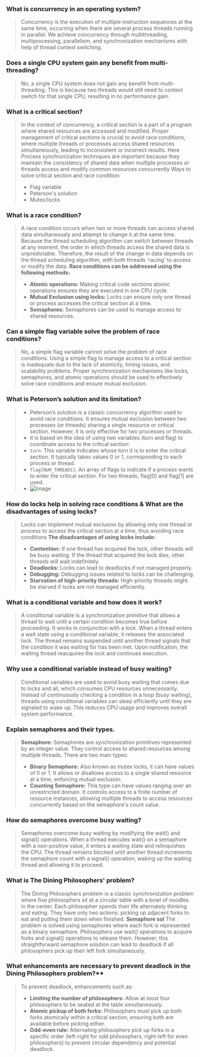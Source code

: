 
### What is concurrency in an operating system?
> Concurrency is the execution of multiple instruction sequences at the same time, occurring when there are several process threads running in parallel.
> We achieve concurrency through multithreading, multiprocessing, parallelism, and synchronization mechanisms with help of thread context switching.

### Does a single CPU system gain any benefit from multi-threading?
> No, a single CPU system does not gain any benefit from multi-threading. This is because two threads would still need to context switch for that single CPU, resulting in no performance gain.

### What is a critical section?
> In the context of concurrency, a critical section is a part of a program where shared resources are accessed and modified. Proper management of critical sections is crucial to avoid race conditions, where multiple threads or processes access shared resources simultaneously, leading to inconsistent or incorrect results.
> Here Process synchronization techniques are important because they maintain the consistency of shared data when multiple processes or threads access and modify common resources concurrently
> Ways to solve critical section and race condition:
> - Flag variable
> - Peterson's solution
> - Mutex/locks

### What is a race condition?
> A race condition occurs when two or more threads can access shared data simultaneously and attempt to change it at the same time. Because the thread scheduling algorithm can switch between threads at any moment, the order in which threads access the shared data is unpredictable. Therefore, the result of the change in data depends on the thread scheduling algorithm, with both threads 'racing' to access or modify the data.
> **Race conditions can be addressed using the following methods:**
> - **Atomic operations:** Making critical code sections atomic operations ensures they are executed in one CPU cycle.
> - **Mutual Exclusion using locks:** Locks can ensure only one thread or process accesses the critical section at a time.
> - **Semaphores:** Semaphores can be used to manage access to shared resources.


### Can a simple flag variable solve the problem of race conditions?
> No, a simple flag variable cannot solve the problem of race conditions.
> Using a simple flag to manage access to a critical section is inadequate due to the lack of atomicity, timing issues, and scalability problems. Proper synchronization mechanisms like locks, semaphores, and atomic operations should be used to effectively solve race conditions and ensure mutual exclusion.


### What is Peterson’s solution and its limitation?
> - Peterson’s solution is a classic concurrency algorithm used to avoid race conditions.  It ensures mutual exclusion between two processes (or threads) sharing a single resource or critical section. However, it is only effective for two processes or threads.
> - it is based on the idea of using two variables (turn and flag) to coordinate access to the critical section:
> - `turn`: This variable indicates whose turn it is to enter the critical section. It typically takes values 0 or 1, corresponding to each process or thread.
>-  `flag[NUM_THREADS]`:  An array of flags to indicate if a process wants to enter the critical section. For two threads, flag[0] and flag[1] are used.
> - ![image](https://github.com/user-attachments/assets/2a4c9336-e7da-4ec2-9aa8-0a0a1379ed8a)



### How do locks help in solving race conditions & What are the disadvantages of using locks?
> Locks can implement mutual exclusion by allowing only one thread or process to access the critical section at a time, thus avoiding race conditions
> **The disadvantages of using locks include:**
> - **Contention:** If one thread has acquired the lock, other threads will be busy waiting. If the thread that acquired the lock dies, other threads will wait indefinitely.
> - **Deadlocks:** Locks can lead to deadlocks if not managed properly.
> - **Debugging:** Debugging issues related to locks can be challenging.
> - **Starvation of high-priority threads:** High-priority threads might be starved if locks are not managed efficiently.



### What is a conditional variable and how does it work?
> A conditional variable is a synchronization primitive that allows a thread to wait until a certain condition becomes true before proceeding.
> It works in conjunction with a lock. When a thread enters a wait state using a conditional variable, it releases the associated lock. The thread remains suspended until another thread signals that the condition it was waiting for has been met. Upon notification, the waiting thread reacquires the lock and continues execution.

### Why use a conditional variable instead of busy waiting?
> Conditional variables are used to avoid busy waiting that comes due to locks and all, which consumes CPU resources unnecessarily. Instead of continuously checking a condition in a loop (busy waiting), threads using conditional variables can sleep efficiently until they are signaled to wake up. This reduces CPU usage and improves overall system performance.

### Explain semaphores and their types.
> **Semaphore:** Semaphores are synchronization primitives represented by an integer value. They control access to shared resources among multiple threads. There are two main types:
> - **Binary Semaphore:** Also known as mutex locks, it can have values of 0 or 1. It allows or disallows access to a single shared resource at a time, enforcing mutual exclusion.
> - **Counting Semaphore:** This type can have values ranging over an unrestricted domain. It controls access to a finite number of resource instances, allowing multiple threads to access resources concurrently based on the semaphore's count value.

### How do semaphores overcome busy waiting?
> Semaphores overcome busy waiting by modifying the wait() and signal() operations. When a thread executes wait() on a semaphore with a non-positive value, it enters a waiting state and relinquishes the CPU. The thread remains blocked until another thread increments the semaphore count with a signal() operation, waking up the waiting thread and allowing it to proceed.


### What is The Dining Philosophers' problem?
> The Dining Philosophers problem is a classic synchronization problem where five philosophers sit at a circular table with a bowl of noodles in the center. Each philosopher spends their life alternately thinking and eating. They have only two actions: picking up adjacent forks to eat and putting them down when finished.
> **Semaphore sol** The problem is solved using semaphores where each fork is represented as a binary semaphore. Philosophers use wait() operations to acquire forks and signal() operations to release them. However, this straightforward semaphore solution can lead to deadlock if all philosophers pick up their left fork simultaneously.


### What enhancements are necessary to prevent deadlock in the Dining Philosophers problem?**
> To prevent deadlock, enhancements such as:
> - **Limiting the number of philosophers:** Allow at most four philosophers to be seated at the table simultaneously.
> - **Atomic pickup of both forks:** Philosophers must pick up both forks atomically within a critical section, ensuring both are available before picking either.
> - **Odd-even rule:** Alternating philosophers pick up forks in a specific order (left-right for odd philosophers, right-left for even philosophers) to prevent circular dependency and potential deadlock.
